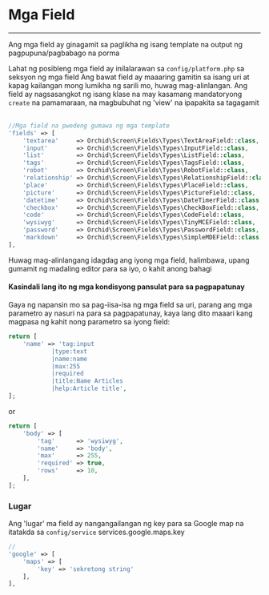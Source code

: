 # Mga Field
----------

Ang mga field ay ginagamit sa paglikha ng isang template na output ng pagpupuna/pagbabago na porma

Lahat ng posibleng mga field ay inilalarawan sa `config/platform.php` sa seksyon ng mga field
Ang bawat field ay maaaring gamitin sa isang uri at kapag kailangan mong lumikha ng sarili mo, huwag mag-alinlangan.
Ang field ay nagsasangkot ng isang klase na may kasamang mandatoryong `create` na pamamaraan, na magbubuhat ng 'view' na ipapakita sa tagagamit
 
```php
//Mga field na pwedeng gumawa ng mga template
'fields' => [
    'textarea'     => Orchid\Screen\Fields\Types\TextAreaField::class,
    'input'        => Orchid\Screen\Fields\Types\InputField::class,
    'list'         => Orchid\Screen\Fields\Types\ListField::class,
    'tags'         => Orchid\Screen\Fields\Types\TagsField::class,
    'robot'        => Orchid\Screen\Fields\Types\RobotField::class,
    'relationship' => Orchid\Screen\Fields\Types\RelationshipField::class,
    'place'        => Orchid\Screen\Fields\Types\PlaceField::class,
    'picture'      => Orchid\Screen\Fields\Types\PictureField::class,
    'datetime'     => Orchid\Screen\Fields\Types\DateTimerField::class,
    'checkbox'     => Orchid\Screen\Fields\Types\CheckBoxField::class,
    'code'         => Orchid\Screen\Fields\Types\CodeField::class,
    'wysiwyg'      => Orchid\Screen\Fields\Types\TinyMCEField::class,
    'password'     => Orchid\Screen\Fields\Types\PasswordField::class,
    'markdown'     => Orchid\Screen\Fields\Types\SimpleMDEField::class,
],
```

Huwag mag-alinlangang idagdag ang iyong mga field, halimbawa, upang gumamit ng madaling editor para sa iyo, o kahit anong bahagi



#### Kasindali lang ito ng mga kondisyong pansulat para sa pagpapatunay

Gaya ng napansin mo sa pag-iisa-isa ng mga field sa uri, parang ang mga parametro ay nasuri na para sa pagpapatunay, kaya lang dito maaari kang magpasa ng kahit nong parametro sa iyong field:

```php
return [
    'name' => 'tag:input
            |type:text
            |name:name
            |max:255
            |required
            |title:Name Articles
            |help:Article title',
];
```

or
```php
return [
    'body' => [
        'tag'      => 'wysiwyg',
        'name'     => 'body',
        'max'      => 255,
        'required' => true,
        'rows'     => 10,
    ],
];
```
 
 
 
### Lugar
 
Ang 'lugar' ma field ay nangangailangan ng key para sa Google map na itatakda sa `config/service`
services.google.maps.key
```php
//
'google' => [
    'maps' => [
        'key' => 'sekretong string'
    ],
],
```
